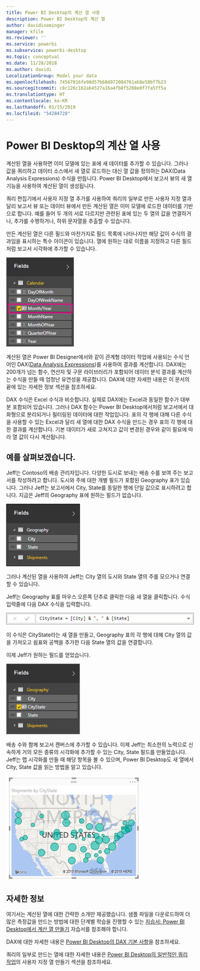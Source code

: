 ```yaml
---
title: Power BI Desktop의 계산 열 사용
description: Power BI Desktop의 계산 열
author: davidiseminger
manager: kfile
ms.reviewer: ''
ms.service: powerbi
ms.subservice: powerbi-desktop
ms.topic: conceptual
ms.date: 11/28/2018
ms.author: davidi
LocalizationGroup: Model your data
ms.openlocfilehash: 74567016fe98d57b68d972084761ab8e50bf7b23
ms.sourcegitcommit: c8c126c1b2ab4527a16a4fb8f5208e0f7fa5ff5a
ms.translationtype: HT
ms.contentlocale: ko-KR
ms.lasthandoff: 01/15/2019
ms.locfileid: "54284728"
---
```

# <a name="using-calculated-columns-in-power-bi-desktop"></a>Power BI Desktop의 계산 열 사용
계산된 열을 사용하면 이미 모델에 있는 표에 새 데이터를 추가할 수 있습니다. 그러나 값을 쿼리하고 데이터 소스에서 새 열로 로드하는 대신 열 값을 정의하는 DAX(Data Analysis Expressions) 수식을 만듭니다. Power BI Desktop에서 보고서 뷰의 새 열 기능을 사용하여 계산된 열이 생성됩니다.

쿼리 편집기에서 사용자 지정 열 추가를 사용하여 쿼리의 일부로 만든 사용자 지정 열과 달리 보고서 뷰 또는 데이터 뷰에서 만든 계산된 열은 이미 모델에 로드한 데이터를 기반으로 합니다. 예를 들어 두 개의 서로 다르지만 관련된 표에 있는 두 열의 값을 연결하거나, 추가를 수행하거나, 하위 문자열을 추출할 수 있습니다.

만든 계산된 열은 다른 필드와 마찬가지로 필드 목록에 나타나지만 해당 값이 수식의 결과임을 표시하는 특수 아이콘이 있습니다. 열에 원하는 대로 이름을 지정하고 다른 필드처럼 보고서 시각화에 추가할 수 있습니다.

![](media/desktop-calculated-columns/calccolinpbid_fields.png)

계산된 열은 Power BI Designer에서와 같이 관계형 데이터 작업에 사용되는 수식 언어인 DAX([Data Analysis Expressions](https://msdn.microsoft.com/library/gg413422.aspx))를 사용하여 결과를 계산합니다. DAX에는 200개가 넘는 함수, 연산자 및 구문 라이브러리가 포함되어 데이터 분석 결과를 계산하는 수식을 만들 때 엄청난 유연성을 제공합니다. DAX에 대한 자세한 내용은 이 문서의 끝에 있는 자세한 정보 섹션을 참조하세요.

DAX 수식은 Excel 수식과 비슷합니다. 실제로 DAX에는 Excel과 동일한 함수가 대부분 포함되어 있습니다. 그러나 DAX 함수는 Power BI Desktop에서처럼 보고서에서 대화형으로 분리되거나 필터링된 데이터에 대한 작업입니다. 표의 각 행에 대해 다른 수식을 사용할 수 있는 Excel과 달리 새 열에 대한 DAX 수식을 만드는 경우 표의 각 행에 대한 결과를 계산합니다. 기본 데이터가 새로 고쳐지고 값이 변경된 경우와 같이 필요에 따라 열 값이 다시 계산됩니다.

## <a name="lets-look-at-an-example"></a>예를 살펴보겠습니다.
Jeff는 Contoso의 배송 관리자입니다. 다양한 도시로 보내는 배송 수를 보여 주는 보고서를 작성하려고 합니다. 도시와 주에 대한 개별 필드가 포함된 Geography 표가 있습니다. 그러나 Jeff는 보고서에서 City, State를 동일한 행에 단일 값으로 표시하려고 합니다. 지금은 Jeff의 Geography 표에 원하는 필드가 없습니다.

![](media/desktop-calculated-columns/calccolinpbid_cityandstatefields.png)

그러나 계산된 열을 사용하여 Jeff는 City 열의 도시와 State 열의 주를 모으거나 연결할 수 있습니다.

Jeff는 Geography 표를 마우스 오른쪽 단추로 클릭한 다음 새 열을 클릭합니다. 수식 입력줄에 다음 DAX 수식을 입력합니다.

![](media/desktop-calculated-columns/calccolinpbid_formula.png)

이 수식은 CityState라는 새 열을 만들고, Geography 표의 각 행에 대해 City 열의 값을 가져오고 쉼표와 공백을 추가한 다음 State 열의 값을 연결합니다.

이제 Jeff가 원하는 필드를 얻었습니다.

![](media/desktop-calculated-columns/calccolinpbid_citystatefield.png)

배송 수와 함께 보고서 캔버스에 추가할 수 있습니다. 이제 Jeff는 최소한의 노력으로 신속하게 거의 모든 종류의 시각화에 추가할 수 있는 City, State 필드를 만들었습니다. Jeff는 맵 시각화를 만들 때 해당 항목을 볼 수 있으며, Power BI Desktop도 새 열에서 City, State 값을 읽는 방법을 알고 있습니다.

![](media/desktop-calculated-columns/calccolinpbid_citystatemap.png)

## <a name="learn-more"></a>자세한 정보
여기서는 계산된 열에 대한 간략한 소개만 제공했습니다. 샘플 파일을 다운로드하여 더 많은 측정값을 만드는 방법에 대한 단계별 학습을 진행할 수 있는 [자습서: Power BI Desktop에서 계산 열 만들기](desktop-tutorial-create-calculated-columns.md) 자습서를 참조해야 합니다. 

DAX에 대한 자세한 내용은 [Power BI Desktop의 DAX 기본 사항](desktop-quickstart-learn-dax-basics.md)을 참조하세요.

쿼리의 일부로 만드는 열에 대한 자세한 내용은 [Power BI Desktop의 일반적인 쿼리 작업](desktop-common-query-tasks.md)의 사용자 지정 열 만들기 섹션을 참조하세요.  

